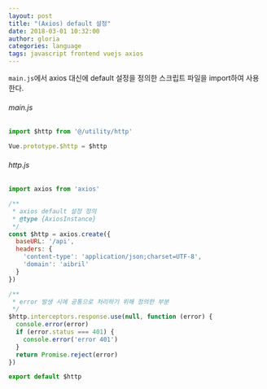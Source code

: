```yaml
---
layout: post
title: "(Axios) default 설정"
date: 2018-03-01 10:32:00
author: gloria
categories: language
tags: javascript frontend vuejs axios
---
```


`main.js`에서 axios 대신에 default 설정을 정의한 스크립트 파일을 import하여 사용한다.
###### main.js
```javascript
import $http from '@/utility/http'

Vue.prototype.$http = $http
```

###### http.js
```javascript
import axios from 'axios'

/**
 * axios default 설정 정의
 * @type {AxiosInstance}
 */
const $http = axios.create({
  baseURL: '/api',
  headers: {
    'content-type': 'application/json;charset=UTF-8',
    'domain': 'aibril'
  }
})

/**
 * error 발생 시에 공통으로 처리하기 위해 정의한 부분
 */
$http.interceptors.response.use(null, function (error) {
  console.error(error)
  if (error.status === 401) {
    console.error('error 401')
  }
  return Promise.reject(error)
})

export default $http
```
